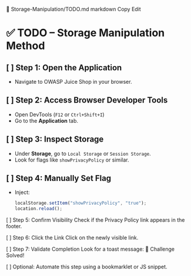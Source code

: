 📁 Storage-Manipulation/TODO.md
markdown
Copy
Edit
# ✅ TODO – Storage Manipulation Method

## [ ] Step 1: Open the Application
- Navigate to OWASP Juice Shop in your browser.

## [ ] Step 2: Access Browser Developer Tools
- Open DevTools (`F12` or `Ctrl+Shift+I`)
- Go to the **Application** tab.

## [ ] Step 3: Inspect Storage
- Under **Storage**, go to `Local Storage` or `Session Storage`.
- Look for flags like `showPrivacyPolicy` or similar.

## [ ] Step 4: Manually Set Flag
- Inject:
  ```js
  localStorage.setItem("showPrivacyPolicy", "true");
  location.reload();
[ ] Step 5: Confirm Visibility
Check if the Privacy Policy link appears in the footer.

[ ] Step 6: Click the Link
Click on the newly visible link.

[ ] Step 7: Validate Completion
Look for a toast message: 🎉 Challenge Solved!

[ ] Optional:
Automate this step using a bookmarklet or JS snippet.
